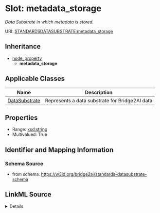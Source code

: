 # Slot: metadata_storage
_Data Substrate in which metadata is stored._


URI: [STANDARDSDATASUBSTRATE:metadata_storage](STANDARDSDATASUBSTRATE:metadata_storage)




## Inheritance

* [node_property](node_property.md)
    * **metadata_storage**





## Applicable Classes

| Name | Description |
| --- | --- |
[DataSubstrate](DataSubstrate.md) | Represents a data substrate for Bridge2AI data






## Properties

* Range: [xsd:string](xsd:string)
* Multivalued: True








## Identifier and Mapping Information







### Schema Source


* from schema: https://w3id.org/bridge2ai/standards-datasubstrate-schema




## LinkML Source

<details>
```yaml
name: metadata_storage
description: Data Substrate in which metadata is stored.
from_schema: https://w3id.org/bridge2ai/standards-datasubstrate-schema
rank: 1000
is_a: node property
domain: NamedThing
multivalued: true
alias: metadata_storage
domain_of:
- DataSubstrate
range: string
any_of:
- range: DataSubstrate
- equals_string: file headers

```
</details>